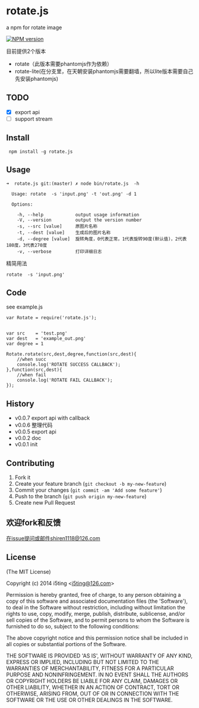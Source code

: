 # rotate.js

a npm for rotate image

[![NPM version](https://badge.fury.io/js/rotate.js.svg)](http://badge.fury.io/js/rotate.js)

目前提供2个版本
 
- rotate（此版本需要phantomjs作为依赖）
- rotate-lite(在分支里，在天朝安装phantomjs需要翻墙，所以lite版本需要自己先安装phantomjs)

## TODO

- [x] export api
- [ ] support stream

## Install
	
	 npm install -g rotate.js
 

## Usage 

```
➜  rotate.js git:(master) ✗ node bin/rotate.js  -h                            

  Usage: rotate  -s 'input.png' -t 'out.png' -d 1

  Options:

    -h, --help            output usage information
    -V, --version         output the version number
    -s, --src [value]     原图片名称
    -t, --dest [value]    生成后的图片名称
    -d, --degree [value]  旋转角度，0代表正常，1代表旋转90度(默认值)，2代表180度，3代表270度
    -v, --verbose         打印详细日志

```

精简用法

	rotate  -s 'input.png'
	
## Code 

see example.js

```
var Rotate = require('rotate.js');


var src    = 'test.png'
var dest   = 'example_out.png'
var degree = 1

Rotate.rotate(src,dest,degree,function(src,dest){
	//when succ
	console.log('ROTATE SUCCESS CALLBACK');	
},function(src,dest){
	//when fail
	console.log('ROTATE FAIL CALLBACK');	
});
```


## History

- v0.0.7 export api with callback
- v0.0.6 整理代码
- v0.0.5 export api
- v0.0.2 doc
- v0.0.1 init

## Contributing

1. Fork it
2. Create your feature branch (`git checkout -b my-new-feature`)
3. Commit your changes (`git commit -am 'Add some feature'`)
4. Push to the branch (`git push origin my-new-feature`)
5. Create new Pull Request

## 欢迎fork和反馈

在issue提问或邮件shiren1118@126.com

## License 

(The MIT License)

Copyright (c) 2014 i5ting &lt;i5ting@126.com&gt;

Permission is hereby granted, free of charge, to any person obtaining
a copy of this software and associated documentation files (the
'Software'), to deal in the Software without restriction, including
without limitation the rights to use, copy, modify, merge, publish,
distribute, sublicense, and/or sell copies of the Software, and to
permit persons to whom the Software is furnished to do so, subject to
the following conditions:

The above copyright notice and this permission notice shall be
included in all copies or substantial portions of the Software.

THE SOFTWARE IS PROVIDED 'AS IS', WITHOUT WARRANTY OF ANY KIND,
EXPRESS OR IMPLIED, INCLUDING BUT NOT LIMITED TO THE WARRANTIES OF
MERCHANTABILITY, FITNESS FOR A PARTICULAR PURPOSE AND NONINFRINGEMENT.
IN NO EVENT SHALL THE AUTHORS OR COPYRIGHT HOLDERS BE LIABLE FOR ANY
CLAIM, DAMAGES OR OTHER LIABILITY, WHETHER IN AN ACTION OF CONTRACT,
TORT OR OTHERWISE, ARISING FROM, OUT OF OR IN CONNECTION WITH THE
SOFTWARE OR THE USE OR OTHER DEALINGS IN THE SOFTWARE.
